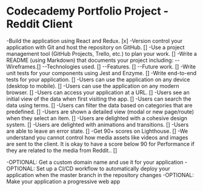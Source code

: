 # Codecademy Portfolio Project - Reddit Client

-Build the application using React and Redux. [x]
-Version control your application with Git and host the repository on GitHub. []
-Use a project management tool (GitHub Projects, Trello, etc.) to plan your work. []
-Write a README (using Markdown) that documents your project including:
--Wireframes.[]
--Technologies used. []
--Features. []
--Future work. []
-Write unit tests for your components using Jest and Enzyme. []
-Write end-to-end tests for your application. []
-Users can use the application on any device (desktop to mobile). []
-Users can use the application on any modern browser. []
-Users can access your application at a URL. []
-Users see an initial view of the data when first visiting the app. []
-Users can search the data using terms. []
-Users can filter the data based on categories that are predefined. []
-Users are shown a detailed view (modal or new page/route) when they select an item. []
-Users are delighted with a cohesive design system. []
-Users are delighted with animations and transitions. []
-Users are able to leave an error state. []
-Get 90+ scores on Lighthouse. []
-We understand you cannot control how media assets like videos and images are sent to the client. It is okay to have a score below 90 for Performance if they are related to the media from Reddit.. []

-OPTIONAL: Get a custom domain name and use it for your application
-OPTIONAL: Set up a CI/CD workflow to automatically deploy your application when the master branch in the repository changes
-OPTIONAL: Make your application a progressive web app
